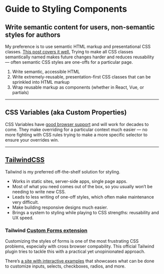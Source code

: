 # Guide to Styling Components

## Write semantic content for users, non-semantic styles for authors

My preference is to use semantic HTML markup and presentational CSS classes. [This post covers it well.](http://nicolasgallagher.com/about-html-semantics-front-end-architecture/) Trying to make all CSS classes semantically named makes future changes harder and reduces reusability — often semantic CSS styles are one-offs for a particular page.

1. Write semantic, accessible HTML
2. Write extremely-reusable, presentation-first CSS classes that can be sprinkled into HTML markup
3. Wrap reusable markup as components (whether in React, Vue, or partials)

----

## CSS Variables (aka Custom Properties)

CSS Variables have [good browser support](https://caniuse.com/#feat=css-variables) and will work for decades to come. They make overriding for a particular context much easier — no more fighting with CSS rules trying to make a more specific selector to ensure your overrides win.

----

## [TailwindCSS](https://tailwindcss.com)

Tailwind is my preferred off-the-shelf solution for styling.

- Works in static sites, server-side apps, single page apps.
- Most of what you need comes out of the box, so you usually won’t be needing to write new CSS.
- Leads to less writing of one-off styles, which often make maintenance very difficult.
- Make building responsive designs much easier.
- Brings a system to styling while playing to CSS strengths: reusability and UX speed.

### Tailwind [Custom Forms extension](https://github.com/tailwindcss/custom-forms)

Customizing the styles of forms is one of the most frustrating CSS problems, especially with cross browser compability. This official Tailwind plugin tries to tackle this with a practical yet unopinionated approach.

There’s [a site with interactive examples](https://tailwindcss-custom-forms.netlify.com) that showcases what can be done to customize inputs, selects, checkboxes, radios, and more.
